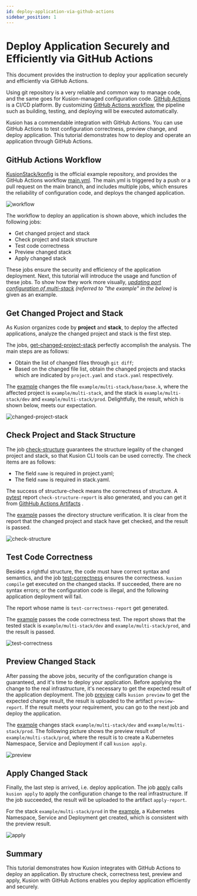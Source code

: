 ```yaml
---
id: deploy-application-via-github-actions
sidebar_position: 1
---
```


# Deploy Application Securely and Efficiently via GitHub Actions

This document provides the instruction to deploy your application securely and efficiently via GitHub Actions.

Using git repository is a very reliable and common way to manage code, and the same goes for Kusion-managed configuration code. [GitHub Actions](https://docs.github.com/en/actions) is a CI/CD platform. By customizing [GitHub Actions workflow](https://docs.github.com/en/actions/using-workflows/about-workflows), the pipeline such as building, testing, and deploying will be executed automatically.

Kusion has a commendable integration with GitHub Actions. You can use GitHub Actions to test configuration correctness, preview change, and deploy application. This tutorial demonstrates how to deploy and operate an application through GitHub Actions.

## GitHub Actions Workflow

[KusionStack/konfig](https://github.com/KusionStack/konfig) is the official example repository, and provides the GitHub Actions workflow [main.yml](https://github.com/KusionStack/konfig/blob/main/.github/workflows/main.yml). The main.yml is triggered by a push or a pull request on the main branch, and includes multiple jobs, which ensures the reliability of configuration code, and deploys the changed application.

![workflow](/img/docs/user_docs/guides/github-actions/workflow.png)

The workflow to deploy an application is shown above, which includes the following jobs:

- Get changed project and stack
- Check project and stack structure
- Test code correctness
- Preview changed stack
- Apply changed stack

These jobs ensure the security and efficiency of the application deployment. Next, this tutorial will introduce the usage and function of these jobs. To show how they work more visually, *[updating port configuration of multi-stack](https://github.com/KusionStack/konfig/actions/runs/6325390734) (referred to "the example" in the below)* is given as an example.

## Get Changed Project and Stack

As Kusion organizes code by **project** and **stack**, to deploy the affected applications, analyze the changed project and stack is the first step.

The jobs, [get-changed-project-stack](https://github.com/KusionStack/konfig/blob/main/.github/workflows/main.yml#L10) perfectly accomplish the analysis. The main steps are as follows:

- Obtain the list of changed files through `git diff`;
- Based on the changed file list, obtain the changed projects and stacks which are indicated by `project.yaml` and `stack.yaml` respectively.

The [example](https://github.com/KusionStack/konfig/actions/runs/6325320773/job/17176584497) changes the file `example/multi-stack/base/base.k`, where the affected project is `example/multi-stack`, and the stack is `example/multi-stack/dev` and `example/multi-stack/prod`. Delightfully, the result, which is shown below, meets our expectation.

![changed-project-stack](/img/docs/user_docs/guides/github-actions/changed-project-stack.png)

## Check Project and Stack Structure

The job [check-structure](https://github.com/KusionStack/konfig/blob/main/.github/workflows/main.yml#L39) guarantees the structure legality of the changed project and stack, so that Kusion CLI tools can be used correctly. The check items are as follows:

- The field `name` is required in project.yaml;
- The field `name` is required in stack.yaml.

The success of structure-check means the correctness of structure. A [pytest](https://docs.pytest.org/en/7.3.x/) report `check-structure-report` is also generated, and you can get it from [GithHub Actions Artifacts](https://docs.github.com/en/actions/managing-workflow-runs/downloading-workflow-artifacts) .

The [example](https://github.com/KusionStack/konfig/actions/runs/6325320773/job/17176592318) passes the directory structure verification. It is clear from the report that the changed project and stack have get checked, and the result is passed.

![check-structure](/img/docs/user_docs/guides/github-actions/check-structure.png)

## Test Code Correctness

Besides a rightful structure, the code must have correct syntax and semantics, and the job [test-correctness](https://github.com/KusionStack/konfig/blob/main/.github/workflows/main.yml#L65) ensures the correctness. `kusion compile` get executed on the changed stacks. If succeeded, there are no syntax errors; or the configuration code is illegal, and the following application deployment will fail.

The report whose name is `test-correctness-report` get generated.

The [example](https://github.com/KusionStack/konfig/actions/runs/6325320773/job/17176592034) passes the code correctness test. The report shows that the tested stack is `example/multi-stack/dev` and `example/multi-stack/prod`, and the result is passed.

![test-correctness](/img/docs/user_docs/guides/github-actions/test-correctness.png)

## Preview Changed Stack

After passing the above jobs, security of the configuration change is guaranteed, and it's time to deploy your application. Before applying the change to the real infrastructure, it's necessary to get the expected result of the application deployment. The job [preview](https://github.com/KusionStack/konfig/blob/main/.github/workflows/main.yml#L90) calls `kusion preview` to get the expected change result, the result is uploaded to the artifact `preview-report`. If the result meets your requirement, you can go to the next job and deploy the application.

The [example](https://github.com/KusionStack/konfig/actions/runs/6325320773/job/17176612053) changes stack `example/multi-stack/dev` and `example/multi-stack/prod`. The following picture shows the preview result of `example/multi-stack/prod`, where the result is to create a Kubernetes Namespace, Service and Deployment if call `kusion apply`.
 
![preview](/img/docs/user_docs/guides/github-actions/preview.png)


## Apply Changed Stack
Finally, the last step is arrived, i.e. deploy application. The job [apply](https://github.com/KusionStack/konfig/blob/main/.github/workflows/main.yml#L121) calls `kusion apply` to apply the configuration change to the real infrastructure. If the job succeeded, the result will be uploaded to the artifact `apply-report`.

For the stack `example/multi-stack/prod` in the [example](https://github.com/KusionStack/konfig/actions/runs/6325320773/job/17176645252), a Kubernetes Namespace, Service and Deployment get created, which is consistent with the preview result.

![apply](/img/docs/user_docs/guides/github-actions/apply.png)

## Summary
This tutorial demonstrates how Kusion integrates with GitHub Actions to deploy an application. By structure check, correctness test, preview and apply, Kusion with GitHub Actions enables you deploy application efficiently and securely.
